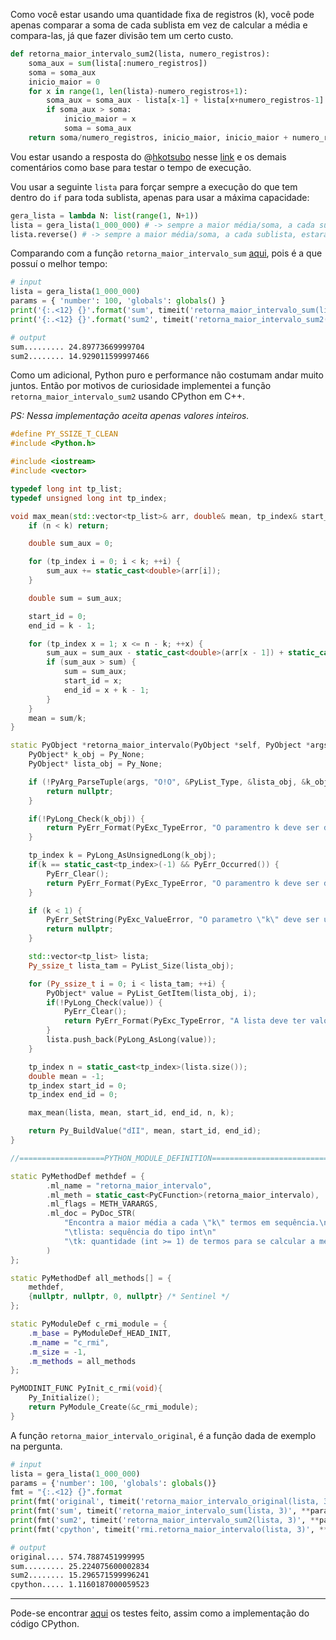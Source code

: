 Como você estar usando uma quantidade fixa de registros (k), você pode apenas comparar a soma de cada sublista em vez de calcular a média e compara-las, já que fazer divisão tem um certo custo.

```python
def retorna_maior_intervalo_sum2(lista, numero_registros):
    soma_aux = sum(lista[:numero_registros])
    soma = soma_aux
    inicio_maior = 0
    for x in range(1, len(lista)-numero_registros+1):
        soma_aux = soma_aux - lista[x-1] + lista[x+numero_registros-1]
        if soma_aux > soma:
            inicio_maior = x
            soma = soma_aux
    return soma/numero_registros, inicio_maior, inicio_maior + numero_registros - 1
```

Vou estar usando a resposta do @[hkotsubo](https://pt.stackoverflow.com/users/112052/hkotsubo "66.416 reputação") nesse [link](https://ideone.com/69O4nQ) e os demais comentários como base para testar o tempo de execução.

Vou usar a seguinte `lista` para forçar sempre a execução do que tem dentro do `if` para toda sublista, apenas para usar a máxima capacidade:
```python
gera_lista = lambda N: list(range(1, N+1))
lista = gera_lista(1_000_000) # -> sempre a maior média/soma, a cada sublista, estará no fim da lista
lista.reverse() # -> sempre a maior média/soma, a cada sublista, estará no inicio da lista
```

Comparando com a função `retorna_maior_intervalo_sum` [aqui](https://ideone.com/69O4nQ), pois é a que possuí o melhor tempo:
```python
# input
lista = gera_lista(1_000_000)
params = { 'number': 100, 'globals': globals() }
print('{:.<12} {}'.format('sum', timeit('retorna_maior_intervalo_sum(lista, 3)', **params)))
print('{:.<12} {}'.format('sum2', timeit('retorna_maior_intervalo_sum2(lista, 3)', **params)))
```

```bash
# output
sum......... 24.89773669999704
sum2........ 14.929011599997466
```

Como um adicional, Python puro e performance não costumam andar muito juntos. Então por motivos de curiosidade implementei a função `retorna_maior_intervalo_sum2` usando CPython em C++.

_PS: Nessa implementação aceita apenas valores inteiros._

```c++
#define PY_SSIZE_T_CLEAN
#include <Python.h>

#include <iostream>
#include <vector>

typedef long int tp_list;
typedef unsigned long int tp_index;

void max_mean(std::vector<tp_list>& arr, double& mean, tp_index& start_id, tp_index& end_id, tp_index n, tp_index k) {
    if (n < k) return;

    double sum_aux = 0;

    for (tp_index i = 0; i < k; ++i) {
        sum_aux += static_cast<double>(arr[i]);
    }

    double sum = sum_aux;

    start_id = 0;
    end_id = k - 1;

    for (tp_index x = 1; x <= n - k; ++x) {
        sum_aux = sum_aux - static_cast<double>(arr[x - 1]) + static_cast<double>(arr[x + k-1]);
        if (sum_aux > sum) {
            sum = sum_aux;
            start_id = x;
            end_id = x + k - 1;
        }
    }
    mean = sum/k;
}

static PyObject *retorna_maior_intervalo(PyObject *self, PyObject *args) {
    PyObject* k_obj = Py_None;
    PyObject* lista_obj = Py_None;

    if (!PyArg_ParseTuple(args, "O!O", &PyList_Type, &lista_obj, &k_obj)) {
        return nullptr;
    }

    if(!PyLong_Check(k_obj)) {
        return PyErr_Format(PyExc_TypeError, "O paramentro k deve ser do tipo inteiro >=1, no entanto foi dado %s", Py_TYPE(k_obj)->tp_name);
    }

    tp_index k = PyLong_AsUnsignedLong(k_obj);
    if(k == static_cast<tp_index>(-1) && PyErr_Occurred()) {
        PyErr_Clear();
        return PyErr_Format(PyExc_TypeError, "O paramentro k deve ser do tipo inteiro >=1, no entanto foi dado %lld", PyLong_AsLongLong(k_obj));
    }

    if (k < 1) {
        PyErr_SetString(PyExc_ValueError, "O parametro \"k\" deve ser um inteiro >=1.");
        return nullptr;
    }

    std::vector<tp_list> lista;
    Py_ssize_t lista_tam = PyList_Size(lista_obj);

    for (Py_ssize_t i = 0; i < lista_tam; ++i) {
        PyObject* value = PyList_GetItem(lista_obj, i);
        if(!PyLong_Check(value)) {
            PyErr_Clear();
            return PyErr_Format(PyExc_TypeError, "A lista deve ter valores do tipo int, no entanto foi dado %s", Py_TYPE(value)->tp_name);
        }
        lista.push_back(PyLong_AsLong(value));
    }

    tp_index n = static_cast<tp_index>(lista.size());
    double mean = -1;
    tp_index start_id = 0;
    tp_index end_id = 0;

    max_mean(lista, mean, start_id, end_id, n, k);

    return Py_BuildValue("dII", mean, start_id, end_id);
}

//===================PYTHON_MODULE_DEFINITION==========================

static PyMethodDef methdef = {
        .ml_name = "retorna_maior_intervalo",
        .ml_meth = static_cast<PyCFunction>(retorna_maior_intervalo),
        .ml_flags = METH_VARARGS,
        .ml_doc = PyDoc_STR(
            "Encontra a maior média a cada \"k\" termos em sequência.\n"
            "\tlista: sequência do tipo int\n"
            "\tk: quantidade (int >= 1) de termos para se calcular a média em sequência\n"
        )
};

static PyMethodDef all_methods[] = {
    methdef,
    {nullptr, nullptr, 0, nullptr} /* Sentinel */
};

static PyModuleDef c_rmi_module = {
    .m_base = PyModuleDef_HEAD_INIT,
    .m_name = "c_rmi",
    .m_size = -1,
    .m_methods = all_methods
};

PyMODINIT_FUNC PyInit_c_rmi(void){
    Py_Initialize();
    return PyModule_Create(&c_rmi_module);
}
```

A função `retorna_maior_intervalo_original`, é a função dada de exemplo na pergunta.

```python
# input
lista = gera_lista(1_000_000)
params = {'number': 100, 'globals': globals()}
fmt = "{:.<12} {}".format
print(fmt('original', timeit('retorna_maior_intervalo_original(lista, 3)', **params)))
print(fmt('sum', timeit('retorna_maior_intervalo_sum(lista, 3)', **params)))
print(fmt('sum2', timeit('retorna_maior_intervalo_sum2(lista, 3)', **params)))
print(fmt('cpython', timeit('rmi.retorna_maior_intervalo(lista, 3)', **params)))
```

```bash
# output
original.... 574.7887451999995
sum......... 25.224075600002834
sum2........ 15.296571599996241
cpython..... 1.1160187000059523
```

---
Pode-se encontrar [aqui](http://github.com/ffernandoalves/rmi) os testes feito, assim como a implementação do código CPython.